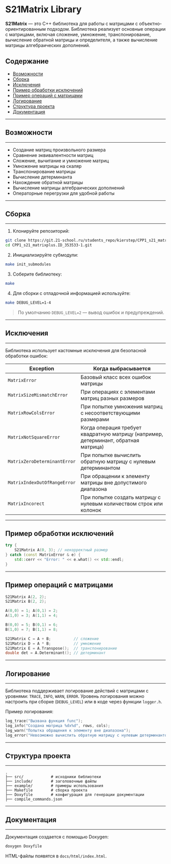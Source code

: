 # S21Matrix Library

**S21Matrix** — это C++ библиотека для работы с матрицами с объектно-ориентированным подходом. Библиотека реализует основные операции с матрицами, включая сложение, умножение, транспонирование, вычисление обратной матрицы и определителя, а также вычисление матрицы алгебраических дополнений.

## Содержание

* [Возможности](#возможности)
* [Сборка](#сборка)
* [Исключения](#исключения)
* [Пример обработки исключений](#пример-обработки-исключений)
* [Пример операций с матрицами](#пример-операций-с-матрицами)
* [Логирование](#логирование)
* [Структура проекта](#структура-проекта)
* [Документация](#документация)

---

## Возможности

---

* Создание матриц произвольного размера
* Сравнение эквивалентности матриц
* Сложение, вычитание и умножение матриц
* Умножение матрицы на скаляр
* Транспонирование матрицы
* Вычисление детерминанта
* Нахождение обратной матрицы
* Вычисление матрицы алгебраических дополнений
* Операторные перегрузки для удобной работы

---

## Сборка

---

1. Клонируйте репозиторий:

```bash
git clone https://git.21-school.ru/students_repo/kierstep/CPP1_s21_matrixplus.ID_353533-1.git
cd CPP1_s21_matrixplus.ID_353533-1.git
```

2. Инициализируйте субмодули:

```bash
make init_submodules
```

3. Соберите библиотеку:

```bash
make
```

4. Для сборки с отладочной информацией используйте:

```bash
make DEBUG_LEVEL=1-4
```

> По умолчанию `DEBUG_LEVEL=2` — вывод ошибок и предупреждений.

---

## Исключения

---

Библиотека использует кастомные исключения для безопасной обработки ошибок:

| Exception                    | Когда выбрасывается                                                                 |
| ---------------------------- | ----------------------------------------------------------------------------------- |
| `MatrixError`                | Базовый класс всех ошибок матрицы                                                   |
| `MatrixSizeMismatchError`    | При операциях с элементами матриц разных размеров                                   |
| `MatrixRowColsError`         | При попытке умножения матриц с несоответствующими размерами                         |
| `MatrixNotSquareError`       | Когда операция требует квадратную матрицу (например, детерминант, обратная матрица) |
| `MatrixZeroDeterminantError` | При попытке вычислить обратную матрицу с нулевым детерминантом                      |
| `MatrixIndexOutOfRangeError` | При обращении к элементу матрицы вне допустимого диапазона                          |
| `MatrixIncorect`             | При попытке создать матрицу с нулевым количеством строк или колонок                 |

---

## Пример обработки исключений

```cpp
try {
    S21Matrix A(0, 3); // некорректный размер
} catch (const MatrixError & e) {
    std::cerr << "Error: " << e.what() << std::endl;
}
```

---

## Пример операций с матрицами

```cpp
S21Matrix A(2, 2);
S21Matrix B(2, 2);

A(0,0) = 1; A(0,1) = 2;
A(1,0) = 3; A(1,1) = 4;

B(0,0) = 5; B(0,1) = 6;
B(1,0) = 7; B(1,1) = 8;

S21Matrix C = A + B;          // сложение
S21Matrix D = A * B;          // умножение
S21Matrix E = A.Transpose();  // транспонирование
double det = A.Determinant(); // детерминант
```

---

## Логирование

---

Библиотека поддерживает логирование действий с матрицами с уровнями: `TRACE`, `INFO`, `WARN`, `ERROR`.
Уровень логирования можно настроить при сборке (`DEBUG_LEVEL`) или в коде через функции `logger.h`.

Пример логирования:

```cpp
log_trace("Вызвана функция func");
log_info("Создана матрица %dx%d", rows, cols);
log_warn("Попытка обращения к элементу вне диапазона");
log_error("Невозможно вычислить обратную матрицу с нулевым детерминантом");
```

---

## Структура проекта

---

```
.
├── src/            # исходники библиотеки
├── include/        # заголовочные файлы
├── example/        # примеры использования
├── Makefile        # сборка проекта
├── Doxyfile        # конфигурация для генерации документации
├── compile_commands.json
```

---

## Документация

---

Документация создается с помощью Doxygen:

```bash
doxygen Doxyfile
```

HTML-файлы появятся в `docs/html/index.html`.
